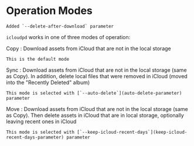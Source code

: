 # Operation Modes

```{versionchanged} 1.8.0
Added `--delete-after-download` parameter
```

`icloudpd` works in one of three modes of operation:

Copy
:   Download assets from iCloud that are not in the local storage

    This is the default mode

Sync
:   Download assets from iCloud that are not in the local storage (same as Copy). In addition, delete local files that were removed in iCloud (moved into the "Recently Deleted" album)

    This mode is selected with [`--auto-delete`](auto-delete-parameter) parameter

Move
:   Download assets from iCloud that are not in the local storage (same as Copy). Then delete assets in iCloud that are in local storage, optionally leaving recent ones in iCloud

    This mode is selected with [`--keep-icloud-recent-days`](keep-icloud-recent-days-parameter) parameter
